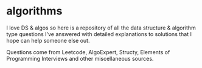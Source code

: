 # algorithms

I love DS & algos so here is a repository of all the data structure & algorithm type questions I've answered with detailed explanations to solutions that I hope can help someone else out.

Questions come from Leetcode, AlgoExpert, Structy, Elements of Programming Interviews and other miscellaneous sources.
